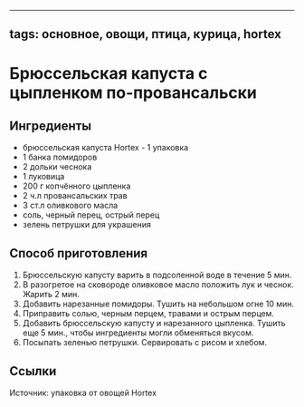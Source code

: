 ----
tags: основное, овощи, птица, курица, hortex
----

# Брюссельская капуста с цыпленком по-провансальски

## Ингредиенты
- брюссельская капуста Hortex - 1 упаковка
- 1 банка помидоров
- 2 дольки чеснока
- 1 луковица
- 200 г копчённого цыпленка
- 2 ч.л провансальских трав
- 3 ст.л оливкового масла
- соль, черный перец, острый перец
- зелень петрушки для украшения

## Способ приготовления
1. Брюссельскую капусту варить в подсоленной воде в течение 5 мин.
2. В разогретое на сковороде оливковое масло положить лук и чеснок. Жарить 2 мин.
3. Добавить нарезанные помидоры. Тушить на небольшом огне 10 мин.
4. Приправить солью, черным перцем, травами и острым перцем.
5. Добавить брюссельскую капусту и нарезанного цыпленка. Тушить еще 5 мин., чтобы ингредиенты могли обменяться вкусом.
6. Посыпать зеленью петрушки. Сервировать с рисом и хлебом.

## Ссылки
Источник: упаковка от овощей Hortex

